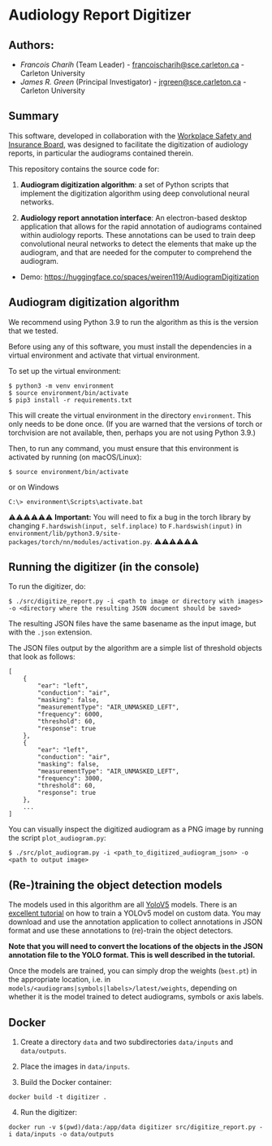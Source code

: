 # Audiology Report Digitizer

## Authors:

- *Francois Charih* (Team Leader) - francoischarih@sce.carleton.ca - Carleton University
- *James R. Green* (Principal Investigator) - jrgreen@sce.carleton.ca - Carleton University

## Summary

This software, developed in collaboration with the [Workplace Safety and
Insurance Board](https://www.wsib.ca/en), was designed to facilitate the
digitization of audiology reports, in particular the audiograms contained
therein.

This repository contains the source code for:

1. **Audiogram digitization algorithm**: a set of Python scripts that implement
the digitization algorithm using deep convolutional neural networks.

2. **Audiology report annotation interface**: An electron-based desktop
application that allows for the rapid annotation of audiograms contained within
audiology reports. These annotations can be used to train deep convolutional
neural networks to detect the elements that make up the audiogram, and that are
needed for the computer to comprehend the audiogram.

- Demo: https://huggingface.co/spaces/weiren119/AudiogramDigitization
## Audiogram digitization algorithm

We recommend using Python 3.9 to run the algorithm as this is the version that we
tested.

Before using any of this software, you must install the dependencies in a virtual environment
and activate that virtual environment.

To set up the virtual environment:

```
$ python3 -m venv environment
$ source environment/bin/activate
$ pip3 install -r requirements.txt
```

This will create the virtual environment in the directory `environment`. This only
needs to be done once. (If you are warned that the versions of torch or torchvision are not
available, then, perhaps you are not using Python 3.9.)

Then, to run any command, you must ensure that this environment is activated
by running (on macOS/Linux):

```
$ source environment/bin/activate
```

or on Windows

```
C:\> environment\Scripts\activate.bat
```

⚠️⚠️⚠️⚠️⚠️⚠️
**Important:** You will need to fix a bug in the torch library by changing `F.hardswish(input, self.inplace)` to `F.hardswish(input)` in `environment/lib/python3.9/site-packages/torch/nn/modules/activation.py`.
⚠️⚠️⚠️⚠️⚠️⚠️
## Running the digitizer (in the console)

To run the digitizer, do:

```
$ ./src/digitize_report.py -i <path to image or directory with images> -o <directory where the resulting JSON document should be saved>
```

The resulting JSON files have the same basename as the input image,
but with the `.json` extension.

The JSON files output by the algorithm are a simple list of threshold objects that look as follows:

```
[
    {
        "ear": "left",
        "conduction": "air",
        "masking": false,
        "measurementType": "AIR_UNMASKED_LEFT",
        "frequency": 6000,
        "threshold": 60,
        "response": true
    },
    {
        "ear": "left",
        "conduction": "air",
        "masking": false,
        "measurementType": "AIR_UNMASKED_LEFT",
        "frequency": 3000,
        "threshold": 60,
        "response": true
    },
    ...
]
```

You can visually inspect the digitized audiogram as a PNG image by running the script `plot_audiogram.py`:

```
$ ./src/plot_audiogram.py -i <path_to_digitized_audiogram_json> -o <path to output image>
```

## (Re-)training the object detection models

The models used in this algorithm are all
[YoloV5](https://github.com/ultralytics/yolov5) models. There is an [excellent
tutorial](https://github.com/ultralytics/yolov5/wiki/Train-Custom-Data) on how
to train a YOLOv5 model on custom data. You may download and use the annotation
application to collect annotations in JSON format and use these annotations to
(re)-train the object detectors.

**Note that you will need to convert the locations of the objects in the JSON
annotation file to the YOLO format. This is well described in the tutorial.**

Once the models are trained, you can simply drop the weights (`best.pt`) in the appropriate
location, i.e. in `models/<audiograms|symbols|labels>/latest/weights`, depending on whether
it is the model trained to detect audiograms, symbols or axis labels.

## Docker


1. Create a directory `data` and two subdirectories `data/inputs` and `data/outputs`.

2. Place the images in `data/inputs`.

3. Build the Docker container:

```
docker build -t digitizer .
```

4. Run the digitizer:

```
docker run -v $(pwd)/data:/app/data digitizer src/digitize_report.py -i data/inputs -o data/outputs
```

